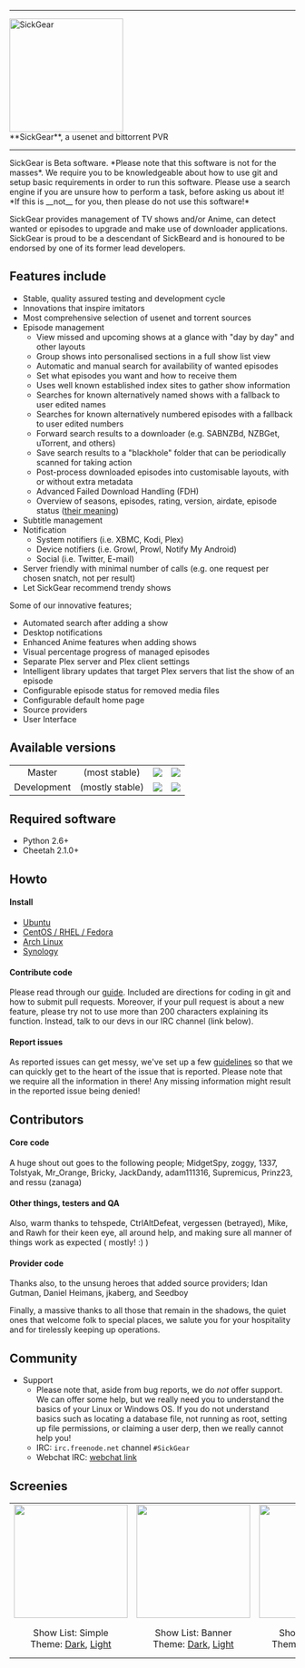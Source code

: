<hr>
<div><a id="top"><img alt="SickGear" width="200" src="https://raw.githubusercontent.com/wiki/SickGear/SickGear/images/SickGearLogo.png"></a></div>
**SickGear**, a usenet and bittorrent PVR
<hr>
SickGear is Beta software.  *Please note that this software is not for the masses*.  We require you to be knowledgeable about how to use git and setup basic requirements in order to run this software.  Please use a search engine if you are unsure how to perform a task, before asking us about it! *If this is __not__ for you, then please do not use this software!*

SickGear provides management of TV shows and/or Anime, can detect wanted or episodes to upgrade and make use of downloader applications.  SickGear is proud to be a descendant of SickBeard and is honoured to be endorsed by one of its former lead developers.  

## Features include
* Stable, quality assured testing and development cycle
* Innovations that inspire imitators
* Most comprehensive selection of usenet and torrent sources
* Episode management
  * View missed and upcoming shows at a glance with "day by day" and other layouts
  * Group shows into personalised sections in a full show list view
  * Automatic and manual search for availability of wanted episodes
  * Set what episodes you want and how to receive them
  * Uses well known established index sites to gather show information
  * Searches for known alternatively named shows with a fallback to user edited names
  * Searches for known alternatively numbered episodes with a fallback to user edited numbers
  * Forward search results to a downloader (e.g. SABNZBd, NZBGet, uTorrent, and others)
  * Save search results to a "blackhole" folder that can be periodically scanned for taking action
  * Post-process downloaded episodes into customisable layouts, with or without extra metadata
  * Advanced Failed Download Handling (FDH)
  * Overview of seasons, episodes, rating, version, airdate, episode status ([their meaning](https://github.com/SickGear/SickGear/wiki/Episode-Status))
* Subtitle management
* Notification
  * System notifiers (i.e. XBMC, Kodi, Plex)
  * Device notifiers (i.e. Growl, Prowl, Notify My Android)
  * Social (i.e. Twitter, E-mail)
* Server friendly with minimal number of calls (e.g. one request per chosen snatch, not per result)
* Let SickGear recommend trendy shows

Some of our innovative features;
* Automated search after adding a show
* Desktop notifications
* Enhanced Anime features when adding shows
* Visual percentage progress of managed episodes
* Separate Plex server and Plex client settings
* Intelligent library updates that target Plex servers that list the show of an episode
* Configurable episode status for removed media files
* Configurable default home page
* Source providers
* User Interface

## Available versions
<table><thead></thead><tbody>
<tr align="center">
  <td>Master</td><td>(most stable)</td><td><a id="top" title=""><img src="https://raw.githubusercontent.com/wiki/SickGear/SickGear/images/badge-stability.png"></a></td><td><a id="top" title=""><img src="https://raw.githubusercontent.com/wiki/SickGear/SickGear/images/badge-stable.png"></a></td>
</tr>
<tr align="center">
  <td>Development</td><td>(mostly stable)</td><td><a id="top" title="Where some imitate"><img src="https://raw.githubusercontent.com/wiki/SickGear/SickGear/images/badge-innovate.png"></a></td><td><a title="Build Status: Passing = All good!" target="_blank" href="https://travis-ci.org/SickGear/SickGear"><img src="https://travis-ci.org/SickGear/SickGear.svg?branch=develop"></a></td>
</tr>
</tbody>
</table>

## Required software
* Python 2.6+
* Cheetah 2.1.0+

## Howto

#### Install
* [Ubuntu](https://github.com/SickGear/SickGear/wiki/Install-SickGear-[1]-Ubuntu)
* [CentOS / RHEL / Fedora](https://github.com/SickGear/SickGear/wiki/Install-SickGear-[2]-CentOS-RHEL)
* [Arch Linux](https://github.com/SickGear/SickGear/wiki/Install-SickGear-[3]-Arch-Linux)
* [Synology](https://github.com/SickGear/SickGear/wiki/Install-SickGear-[4]-Synology)

#### Contribute code
Please read through our [guide](https://github.com/SickGear/SickGear/wiki/%5BHow-to%5D-Contribute-Code).  Included are directions for coding in git and how to submit pull requests.
Moreover, if your pull request is about a new feature, please try not to use more than 200 characters explaining its function.  Instead, talk to our devs in our IRC channel (link below).

#### Report issues
As reported issues can get messy, we've set up a few [guidelines](https://github.com/SickGear/SickGear/wiki/%5BHow-to%5D-Report-Issues) so that we can quickly get to the heart of the issue that is reported.  Please note that we require all the information in there! Any missing information might result in the reported issue being denied!

## Contributors

#### Core code
A huge shout out goes to the following people; MidgetSpy, zoggy, 1337, Tolstyak, Mr_Orange, Bricky, JackDandy, adam111316, Supremicus, Prinz23, and ressu (zanaga)

#### Other things, testers and QA
Also, warm thanks to tehspede, CtrlAltDefeat, vergessen (betrayed), Mike, and Rawh for their keen eye, all around help, and making sure all manner of things work as expected ( mostly! :) )

#### Provider code
Thanks also, to the unsung heroes that added source providers; Idan Gutman, Daniel Heimans, jkaberg, and Seedboy

Finally, a massive thanks to all those that remain in the shadows, the quiet ones that welcome folk to special places, we salute you for your hospitality and for tirelessly keeping up operations.

## Community
* Support
  * Please note that, aside from bug reports, we do *not* offer support.  We can offer some help, but we really need you to understand the basics of your Linux or Windows OS.  If you do not understand basics such as locating a database file, not running as root, setting up file permissions, or claiming a user derp, then we really cannot help you!
  * IRC: `irc.freenode.net` channel `#SickGear`
  * Webchat IRC: [webchat link](http://webchat.freenode.net/?channels=SickGear)

## Screenies
<table><thead></thead><tbody>
<tr align="center">
  <td><a title="Show List - Layout: Simple" href="https://raw.githubusercontent.com/wiki/SickGear/SickGear/images/screenies/showlist-simple.jpg"><img src="https://raw.githubusercontent.com/wiki/SickGear/SickGear/images/screenies/showlist-simple-t.jpg" width="200"></a></td>
  <td><a title="Show List - Layout: Banner" href="https://raw.githubusercontent.com/wiki/SickGear/SickGear/images/screenies/showlist-banner.jpg"><img src="https://raw.githubusercontent.com/wiki/SickGear/SickGear/images/screenies/showlist-banner-t.jpg" width="200"></a></td>
  <td><a title="Show List - Layout: Poster" href="https://raw.githubusercontent.com/wiki/SickGear/SickGear/images/screenies/showlist-poster.jpg"><img src="https://raw.githubusercontent.com/wiki/SickGear/SickGear/images/screenies/showlist-poster-t.jpg" width="200"></a></td>
  <td><a title="Episode View - Layout: Day by Day" href="https://raw.githubusercontent.com/wiki/SickGear/SickGear/images/screenies/episodeview-day-by-day.jpg"><img src="https://raw.githubusercontent.com/wiki/SickGear/SickGear/images/screenies/episodeview-day-by-day-t.jpg" width="200"></a></td>
  <td><a title="Episode View - Layout: List" href="https://raw.githubusercontent.com/wiki/SickGear/SickGear/images/screenies/episodeview-list.jpg"><img src="https://raw.githubusercontent.com/wiki/SickGear/SickGear/images/screenies/episodeview-list-t.jpg" width="200"></a></td>
  <td><a title="Display Show" href="https://raw.githubusercontent.com/wiki/SickGear/SickGear/images/screenies/displayshow.jpg"><img src="https://raw.githubusercontent.com/wiki/SickGear/SickGear/images/screenies/displayshow-t.jpg" width="200"></a></td>
</tr>
<tr align="center">
  <td>Show List: Simple<br />Theme: <a title="Theme Dark" href="https://raw.githubusercontent.com/wiki/SickGear/SickGear/images/screenies/showlist-simple.jpg">Dark</a>, <a title="Theme Light" href="https://raw.githubusercontent.com/wiki/SickGear/SickGear/images/screenies/showlist-simple-light.jpg">Light</a></td>
  <td>Show List: Banner<br />Theme: <a title="Theme Dark" href="https://raw.githubusercontent.com/wiki/SickGear/SickGear/images/screenies/showlist-banner.jpg">Dark</a>, <a title="Theme Light" href="https://raw.githubusercontent.com/wiki/SickGear/SickGear/images/screenies/showlist-banner-light.jpg">Light</a></td>
  <td>Show List: Poster<br />Theme: <a title="Theme Dark - Anime" href="https://raw.githubusercontent.com/wiki/SickGear/SickGear/images/screenies/showlist-poster.jpg">Dark</a>, <a title="Theme Dark 2" href="https://raw.githubusercontent.com/wiki/SickGear/SickGear/images/screenies/showlist-poster2.jpg">Dark 2</a></td>
  <td>Episode View: Day by Day<br />Theme: <a title="Theme Dark" href="https://raw.githubusercontent.com/wiki/SickGear/SickGear/images/screenies/episodeview-day-by-day.jpg">Dark</a>, <a title="Theme Light" href="https://raw.githubusercontent.com/wiki/SickGear/SickGear/images/screenies/episodeview-day-by-day-light.jpg">Light</a></td>
  <td>Episode View: List<br />Theme: <a title="Theme Dark" href="https://raw.githubusercontent.com/wiki/SickGear/SickGear/images/screenies/episodeview-list.jpg">Dark</a>, <a title="Theme Dark - Anime" href="https://raw.githubusercontent.com/wiki/SickGear/SickGear/images/screenies/episodeview-list2.jpg">Dark 2</a>, <a title="Theme Light" href="https://raw.githubusercontent.com/wiki/SickGear/SickGear/images/screenies/episodeview-list-light.jpg">Light</a></td>
  <td>Display Show<br />Theme: <a title="Theme Dark" href="https://raw.githubusercontent.com/wiki/SickGear/SickGear/images/screenies/displayshow.jpg">Dark</a>, <a title="Theme Light" href="https://raw.githubusercontent.com/wiki/SickGear/SickGear/images/screenies/displayshow-light.jpg">Light</a></td>
</tr>
</tbody>
</table>
